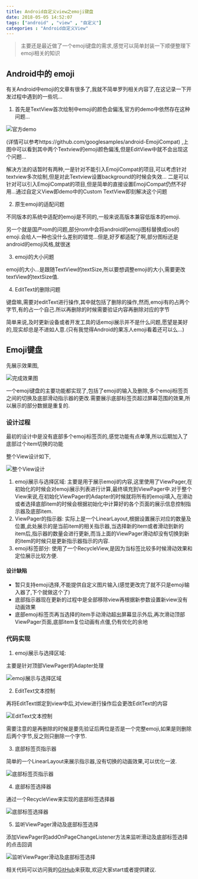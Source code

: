 ```yaml
---
title: Android自定义view之emoji键盘
date: 2018-05-05 14:52:07
tags: ["android" , "view" , "自定义"]
categories : "Android自定义View"
---
```



> 主要还是最近做了一个emoji键盘的需求,感觉可以简单封装一下顺便整理下emoji相关的知识

## Android中的 emoji

有关Android中emoji的文章有很多了,我就不简单罗列相关内容了,在这记录一下开发过程中遇到的一些坑...

1. 首先是TextView首次绘制中emoji的颜色会偏浅,官方的demo中依然存在这种问题...

  ![官方demo](https://qiniu-ali-oss.oss-cn-hangzhou.aliyuncs.com/qiniuold/6609105.jpg)

  <!-- more -->

  (详情可以参考https://github.com/googlesamples/android-EmojiCompat) ,上图中可以看到其中两个Textview的emoji颜色偏浅,但是EditView中就不会出现这个问题...

  解决方法的话暂时有两种,一是针对不能引入EmojiCompat的项目,可以考虑针对textview多次绘制,但是对此Textview设置background的时候会失效...
  二是可以针对可以引入EmojiCompat的项目,但是简单的直接设置EmojiCompat仍然不好用...通过自定义View即demo中的Custom TextView即刻解决这个问题

2. 原生emoji的适配问题

  不同版本的系统中适配的emoji是不同的,一般来说高版本兼容低版本的emoji.

  另一个就是国产rom的问题,部分rom中会将android的emoji图标替换成ios的emoji.会给人一种也没什么差别的错觉...但是,好歹都适配了啊,部分图标还是android的emoji风格,就很迷

3. emoji的大小问题

  emoji的大小...是跟随TextView的textSize,所以要想调整emoji的大小,需要更改textView的textSize值.

4. EditText的删除问题

  键盘嘛,需要对editText进行操作,其中就包括了删除的操作,然而,emoji有的占两个字节,有的占一个自己.所以再删除的时候需要验证内容再删除对应的字节

简单来说,及时更新设备或者开发工具的话emoji展示并不是什么问题,愿望是美好的,现实却总是不进如人意.(只有我觉得Android的果冻人emoji看着还可以么...)

## Emoji键盘
先展示效果图,

![完成效果图](https://qiniu-ali-oss.oss-cn-hangzhou.aliyuncs.com/qiniuold/96101267.jpg)

一个emoji键盘的主要功能都实现了,包括了emoji的输入及删除,多个emoji标签页之间的切换及底部滑动指示器的更改.需要展示底部标签页超过屏幕范围的效果,所以展示的部分数据是重复的.

### 设计过程
  最初的设计中是没有底部多个emoji标签页的,感觉功能有点单薄,所以后期加入了底部过个item切换的功能

  整个View设计如下,

  ![整个View设计](http://ooymoxvz4.bkt.clouddn.com/18-5-4/47317517.jpg)

  1. emoji展示与选择区域: 主要是用于展示emoji的内容,这里使用了ViewPager,在初始化的时候会对emoji展示列表进行计算,最终填充到ViewPager中.对于整个View来说,在初始化ViewPager的Adapter的时候就将所有的emoji填入,在滑动或者选择底部item的时候会根据初始化中计算好的各个页面的展示信息控制指示器及底部item.
  2. ViewPager的指示器: 实际上是一个LinearLayout,根据设置展示对应的数量及位置,此处展示的是当前item的相关指示器,当选择新的item或者滑动到新的item后,指示器的数量会进行更新,而当上面的ViewPager滑动却没有切换到新的item的时候只是更新指示器指示的内容.
  3. emoji标签部分: 使用了一个RecycleView,是因为当标签比较多时候滑动效果和定位展示比较方便.

#### 设计缺陷
  * 暂只支持emoji选择,不能提供自定义图片输入(感觉更改完了就不只是emoji输入器了,下个就做这个了)
  * 底部指示器现在更新的过程中是全部移除view再根据新参数设置新view没有动画效果
  * 底部emoji标签页再当选择的item手动滑动超出屏幕显示外后,再次滑动顶部ViewPager页面,底部item复位动画有点僵,仍有优化的余地

### 代码实现
  1. emoji展示与选择区域:

  主要是针对顶部ViewPager的Adapter处理

  ![emoji展示与选择区域](https://qiniu-ali-oss.oss-cn-hangzhou.aliyuncs.com/qiniuold/55341826.jpg)

  2. EditText文本控制

  再将EditText绑定到view中后,对view进行操作后会更改EditText的内容

  ![EditText文本控制](https://qiniu-ali-oss.oss-cn-hangzhou.aliyuncs.com/qiniuold/245055.jpg)

  需要注意的是再删除的时候是要先验证后两位是否是一个完整emoji,如果是则删除后两个字节,反之则只删除一个字节.

  3. 底部标签页指示器

  简单的一个LinearLayout来展示指示器,没有切换的动画效果,可以优化一波.

  ![底部标签页指示器](https://qiniu-ali-oss.oss-cn-hangzhou.aliyuncs.com/qiniuold/32648287.jpg)

  4. 底部标签选择器

  通过一个RecycleView来实现的底部标签选择器

  ![底部标签选择器](https://qiniu-ali-oss.oss-cn-hangzhou.aliyuncs.com/qiniuold/48727751.jpg)

  5. 监听ViewPager滑动及底部标签选择

  添加ViewPager的addOnPageChangeListener方法来监听滑动及底部标签选择的点击回调

  ![监听ViewPager滑动及底部标签选择](https://qiniu-ali-oss.oss-cn-hangzhou.aliyuncs.com/qiniuold/18227363.jpg)

相关代码可以访问我的[GitHub](https://github.com/clwater/EmojiKeyboard)来获取,欢迎大家start或者提供建议.
